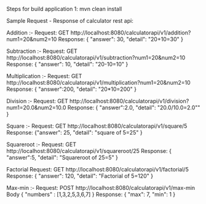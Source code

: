 
Steps for build application 
1: mvn clean install 


Sample Request - Response of calculator rest api:

Addition :-
 Request: GET http://localhost:8080/calculatorapi/v1/addition?num1=20&num2=10
 Response: { "answer": 30, "detail": "20+10=30" }

Subtraction :-
 Request: GET http://localhost:8080/calculatorapi/v1/subtraction?num1=20&num2=10
 Response: { "answer": 10, "detail": "20-10=10" }

Multiplication :- 
Request: GET http://localhost:8080/calculatorapi/v1/multiplication?num1=20&num2=10
Response: { "answer":200, "detail": "20*10=200" }

Division :- 
Request: GET http://localhost:8080/calculatorapi/v1/division?num1=20.0&num2=10.0
Response: { "answer":2.0, "detail": "20.0/10.0=2.0"" }

Square :- 
Request: GET http://localhost:8080/calculatorapi/v1/square/5
Response: {"answer": 25, "detail": "square of 5=25" }

Squareroot :-
 Request: GET http://localhost:8080/calculatorapi/v1/squareroot/25 
 Response: { "answer":5, "detail": "Squareroot of 25=5" }

Factorial 
Request: GET http://localhost:8080/calculatorapi/v1/factorial/5 
Response: { "answer": 120, "detail": "Factorial of 5=120" }

Max-min :- 
Request: POST  http://localhost:8080/calculatorapi/v1/max-min 
Body { "numbers" : [1,3,2,5,3,6,7] } 
Response: { "max": 7, "min": 1 }
